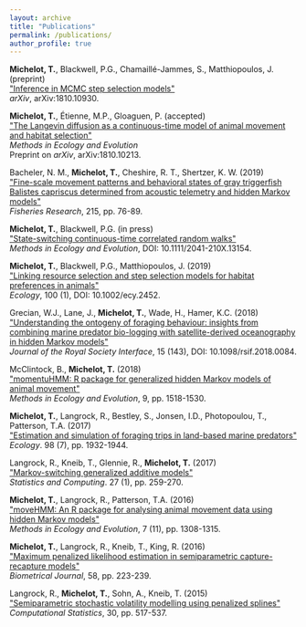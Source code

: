 ```yaml
---
layout: archive
title: "Publications"
permalink: /publications/
author_profile: true
---
```


<strong>Michelot, T.</strong>, Blackwell, P.G., Chamaill&eacute;-Jammes, S., Matthiopoulos, J. (preprint)<br /> 
<a href="https://arxiv.org/abs/1810.10930">&quot;Inference in MCMC step selection models&quot; </a><br/>
<em>arXiv</em>, arXiv:1810.10930.

<strong>Michelot, T.</strong>, &Eacute;tienne, M.P., Gloaguen, P. (accepted)<br /> 
<a href="https://arxiv.org/abs/1810.10213">&quot;The Langevin diffusion as a continuous-time model of animal movement and habitat selection&quot; </a><br/>
<em>Methods in Ecology and Evolution</em> <br/>
Preprint on <em>arXiv</em>, arXiv:1810.10213.

Bacheler, N. M., <strong>Michelot, T.</strong>, Cheshire, R. T., Shertzer, K. W. (2019) <br/>
<a href="https://www.sciencedirect.com/science/article/pii/S0165783619300578">&quot;Fine-scale movement patterns and behavioral states of gray triggerfish Balistes capriscus determined from acoustic telemetry and hidden Markov models&quot; </a><br/>
<em>Fisheries Research</em>, 215, pp. 76-89.

<strong>Michelot, T.</strong>, Blackwell, P.G. (in press)<br /> 
<a href="https://besjournals.onlinelibrary.wiley.com/doi/full/10.1111/2041-210X.13154">&quot;State-switching continuous-time correlated random walks&quot; </a><br/>
<em>Methods in Ecology and Evolution</em>, DOI: 10.1111/2041-210X.13154.

<strong>Michelot, T.</strong>, Blackwell, P.G., Matthiopoulos, J. (2019)<br /> 
<a href="https://esajournals.onlinelibrary.wiley.com/doi/abstract/10.1002/ecy.2452">&quot;Linking resource selection and step selection models for habitat preferences in animals&quot; </a><br/>
<em>Ecology</em>, 100 (1), DOI: 10.1002/ecy.2452.
	
Grecian, W.J., Lane, J., <strong>Michelot, T.</strong>, Wade, H., Hamer, K.C. (2018)<br /> 
	<a href="http://rsif.royalsocietypublishing.org/content/15/143/20180084">&quot;Understanding the ontogeny of foraging behaviour: insights from combining marine predator bio-logging with satellite-derived oceanography in hidden Markov models&quot;</a><br/>
<em>Journal of the Royal Society Interface</em>, 15 (143), DOI: 10.1098/rsif.2018.0084.

McClintock, B., <strong>Michelot, T.</strong> (2018)<br /> 
<a href="http://onlinelibrary.wiley.com/doi/10.1111/2041-210X.12995/abstract">&quot;momentuHMM: R package for generalized hidden Markov models of animal movement&quot; </a><br/>
<em>Methods in Ecology and Evolution</em>, 9, pp. 1518-1530.

<strong>Michelot, T.</strong>, Langrock, R., Bestley, S., Jonsen, I.D., Photopoulou, T., Patterson, T.A. (2017)<br /> 
<a href="http://onlinelibrary.wiley.com/doi/10.1002/ecy.1880/abstract">&quot;Estimation and simulation of foraging trips in land-based marine predators&quot; </a><br/>
<em>Ecology</em>. 98 (7), pp. 1932-1944.

Langrock, R., Kneib, T., Glennie, R., <strong>Michelot, T.</strong> (2017)<br />
<a href="http://link.springer.com/article/10.1007/s11222-015-9620-3">&quot;Markov-switching generalized additive models&quot;</a><br />
<em>Statistics and Computing</em>. 27 (1), pp. 259-270.

<strong>Michelot, T.</strong>, Langrock, R., Patterson, T.A. (2016)<br />
<a href="http://onlinelibrary.wiley.com/doi/10.1111/2041-210X.12578/abstract">&quot;moveHMM: An R package for analysing animal movement data using hidden Markov models&quot;</a><br />
<em>Methods in Ecology and Evolution</em>, 7 (11), pp. 1308-1315.

<strong>Michelot, T.</strong>, Langrock, R., Kneib, T., King, R. (2016)<br />
<a href="http://onlinelibrary.wiley.com/doi/10.1002/bimj.201400222/abstract">&quot;Maximum penalized likelihood estimation in semiparametric capture-recapture models&quot;</a><br />
<em>Biometrical Journal</em>, 58, pp. 223-239. 

Langrock, R., <strong>Michelot, T.</strong>, Sohn, A., Kneib, T. (2015)<br />
<a href="http://link.springer.com/article/10.1007/s00180-014-0547-5">&quot;Semiparametric stochastic volatility modelling using penalized splines&quot;</a><br />
<em>Computational Statistics</em>, 30, pp. 517-537.

<!-- {% include base_path %} -->

<!-- {% for post in site.publications reversed %} -->
<!--   {% include archive-single.html %} -->
<!-- {% endfor %} -->
